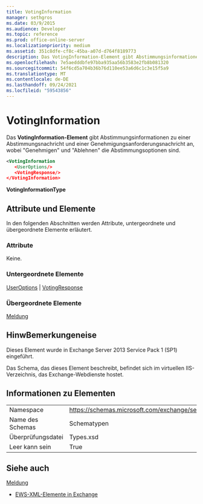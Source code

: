```yaml
---
title: VotingInformation
manager: sethgros
ms.date: 03/9/2015
ms.audience: Developer
ms.topic: reference
ms.prod: office-online-server
ms.localizationpriority: medium
ms.assetid: 351c8dfe-cf8c-45ba-a07d-d764f8189773
description: Das VotingInformation-Element gibt Abstimmungsinformationen zu einer Abstimmungsnachricht und einer Genehmigungsanforderungsnachricht an, wobeiApproveandReject die Abstimmungsoptionen sind.
ms.openlocfilehash: 7e5aedddbfe97bba935aa56b3583e2fb8b081320
ms.sourcegitcommit: 54f6cd5a704b36b76d110ee53a6d6c1c3e15f5a9
ms.translationtype: MT
ms.contentlocale: de-DE
ms.lasthandoff: 09/24/2021
ms.locfileid: "59543856"
---
```

# <a name="votinginformation"></a>VotingInformation

Das **VotingInformation-Element** gibt Abstimmungsinformationen zu einer Abstimmungsnachricht und einer Genehmigungsanforderungsnachricht an, wobei "Genehmigen" und "Ablehnen" die Abstimmungsoptionen sind. 
  
```XML
<VotingInformation
   <UserOptions/>
   <VotingResponse/>
</VotingInformation>
```

 **VotingInformationType**
## <a name="attributes-and-elements"></a>Attribute und Elemente

In den folgenden Abschnitten werden Attribute, untergeordnete und übergeordnete Elemente erläutert.
  
### <a name="attributes"></a>Attribute

Keine.
  
### <a name="child-elements"></a>Untergeordnete Elemente

[UserOptions](useroptions.md)  |  [VotingResponse](votingresponse.md)
  
### <a name="parent-elements"></a>Übergeordnete Elemente

[Meldung](message-ex15websvcsotherref.md)
  
## <a name="remarks"></a>HinwBemerkungeneise

Dieses Element wurde in Exchange Server 2013 Service Pack 1 (SP1) eingeführt.
  
Das Schema, das dieses Element beschreibt, befindet sich im virtuellen IIS-Verzeichnis, das Exchange-Webdienste hostet.
  
## <a name="element-information"></a>Informationen zu Elementen

|||
|:-----|:-----|
|Namespace  <br/> |https://schemas.microsoft.com/exchange/services/2006/types  <br/> |
|Name des Schemas  <br/> |Schematypen  <br/> |
|Überprüfungsdatei  <br/> |Types.xsd  <br/> |
|Leer kann sein  <br/> |True  <br/> |
   
## <a name="see-also"></a>Siehe auch



[Meldung](message-ex15websvcsotherref.md)


- [EWS-XML-Elemente in Exchange](ews-xml-elements-in-exchange.md)

